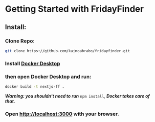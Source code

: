 # Getting Started with FridayFinder

## Install:

### Clone Repo:
```bash
git clone https://github.com/kainoabrabo/fridayfinder.git
```

### Install [Docker Desktop](https://www.docker.com/)
### then open Docker Desktop and run:
```bash
docker build -t nextjs-ff .
```
***Warning: you shouldn't need to run*** `npm install`, ***Docker takes care of that.***


### Open [http://localhost:3000](http://localhost:3000) with your browser.
